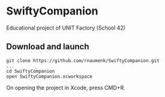 # SwiftyCompanion
Educational project of UNIT Factory (School 42)

## Download and launch
```text
git clone https://github.com/rnaumenk/SwiftyCompanion.git
...
cd SwiftyCompanion
open SwiftyCompanion.xcworkspace
```
On opening the project in Xcode, press CMD+R.
